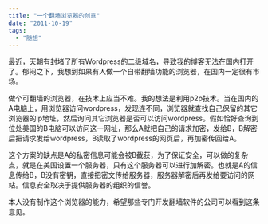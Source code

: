 ```yaml
---
title: "一个翻墙浏览器的创意"
date: "2011-10-19"
tags: 
  - "随想"
---
```


最近，天朝有封堵了所有Wordpress的二级域名，导致我的博客无法在国内打开了。郁闷之下，我想到如果有人做一个自带翻墙功能的浏览器，在国内一定很有市场。

做个可翻墙的浏览器，在技术上应当不难。我的想法是利用p2p技术。当在国内的A电脑上，用浏览器访问wordpress，发现连不同，浏览器就查找自己保留的其它浏览器的ip地址，然后询问其它浏览器是否可以访问wordpress。假如恰好查询到位处美国的B电脑可以访问这一网址，那么A就把自己的请求加密，发给B，B解密后把请求发给wordpress，B读取了wordpress的网页后，再加密传回给A。

这个方案的缺点是A的私密信息可能会被B截获，为了保证安全，可以做的复杂点，就是在美国设置一个服务器，只有这个服务器可以进行加解密。也就是A的信息传给B，B没有密钥，直接把密文传给服务器，服务器解密后再发给要访问的网站。信息安全取决于提供服务器的组织的信誉。

本人没有制作这个浏览器的能力，希望那些专门开发翻墙软件的公司可以看到这条意见。
